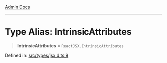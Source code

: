 [Admin Docs](/)

---

# Type Alias: IntrinsicAttributes

> **IntrinsicAttributes** = `ReactJSX.IntrinsicAttributes`

Defined in: [src/types/jsx.d.ts:9](https://github.com/PalisadoesFoundation/talawa-admin/blob/main/src/types/jsx.d.ts#L9)
